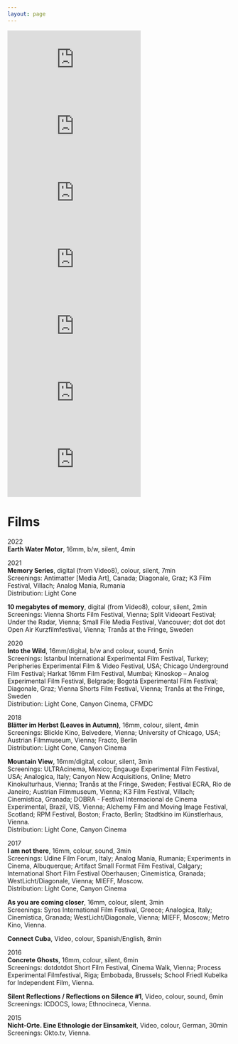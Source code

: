 ```yaml
---
layout: page
---
```

<p>
<iframe src="https://player.vimeo.com/video/506512777" frameborder="0" allow="autoplay; fullscreen; picture-in-picture" allowfullscreen></iframe><iframe src="https://player.vimeo.com/video/608215165" frameborder="0" allow="autoplay; fullscreen; picture-in-picture" allowfullscreen></iframe><iframe src="https://player.vimeo.com/video/608221188" frameborder="0" allow="autoplay; fullscreen; picture-in-picture" allowfullscreen></iframe><iframe src="https://player.vimeo.com/video/608228364" frameborder="0" allow="autoplay; fullscreen; picture-in-picture" allowfullscreen></iframe><iframe src="https://player.vimeo.com/video/212084453" frameborder="0" allow="autoplay; fullscreen; picture-in-picture" allowfullscreen></iframe><iframe src="https://player.vimeo.com/video/181040412" frameborder="0" allow="autoplay; fullscreen; picture-in-picture" allowfullscreen></iframe><iframe src="https://player.vimeo.com/video/254914517" frameborder="0" allow="autoplay; fullscreen; picture-in-picture" allowfullscreen></iframe>
</p>

# Films

2022 <br>
<strong>Earth Water Motor</strong>, 16mm, b/w, silent, 4min <br>

2021 <br>
<strong>Memory Series</strong>, digital (from Video8), colour, silent, 7min <br>
Screenings: Antimatter [Media Art], Canada; Diagonale, Graz; K3 Film Festival, Villach; Analog Mania, Rumania<br>
Distribution: Light Cone

<strong>10 megabytes of memory</strong>, digital (from Video8), colour, silent, 2min <br>
Screenings: Vienna Shorts Film Festival, Vienna; Split Videoart Festival; Under the Radar, Vienna; Small File Media Festival, Vancouver; dot dot dot Open Air Kurzfilmfestival, Vienna; Tranås at the Fringe, Sweden 

2020 <br>
<strong>Into the Wild</strong>, 16mm/digital, b/w and colour, sound, 5min <br>
Screenings: Istanbul International Experimental Film Festival, Turkey; Peripheries Experimental Film & Video Festival, USA; Chicago Underground Film Festival; Harkat 16mm Film Festival, Mumbai; Kinoskop – Analog Experimental Film Festival, Belgrade; Bogotá Experimental Film Festival; Diagonale, Graz; Vienna Shorts Film Festival, Vienna; Tranås at the Fringe, Sweden<br>
Distribution: Light Cone, Canyon Cinema, CFMDC

2018 <br>
<strong>Blätter im Herbst (Leaves in Autumn)</strong>, 16mm, colour, silent, 4min <br>
Screenings:  Blickle Kino, Belvedere, Vienna; University of Chicago, USA; Austrian Filmmuseum, Vienna; Fracto, Berlin<br>
Distribution: Light Cone, Canyon Cinema

<strong>Mountain View</strong>, 16mm/digital, colour, silent, 3min <br>
Screenings: ULTRAcinema, Mexico; Engauge Experimental Film Festival, USA; Analogica, Italy; Canyon New Acquisitions, Online; Metro Kinokulturhaus, Vienna; Tranås at the Fringe, Sweden; Festival ECRA, Rio de Janeiro; Austrian Filmmuseum, Vienna; K3 Film Festival, Villach; Cinemistica, Granada; DOBRA - Festival Internacional de Cinema Experimental, Brazil, VIS, Vienna; Alchemy Film and Moving Image Festival, Scotland; RPM Festival, Boston; Fracto, Berlin; Stadtkino im Künstlerhaus, Vienna.<br>
Distribution: Light Cone, Canyon Cinema

2017 <br>
<strong>I am not there</strong>, 16mm, colour, sound, 3min <br>
Screenings: Udine Film Forum, Italy; Analog Mania, Rumania; Experiments in Cinema, Albuquerque; Artifact Small Format Film Festival, Calgary; International Short Film Festival Oberhausen; Cinemistica, Granada; WestLicht/Diagonale, Vienna; MIEFF, Moscow.<br>
Distribution: Light Cone, Canyon Cinema

<strong>As you are coming closer</strong>, 16mm, colour, silent, 3min <br>
Screenings: Syros International Film Festival, Greece; Analogica, Italy; Cinemistica, Granada; WestLicht/Diagonale, Vienna; MIEFF, Moscow; Metro Kino, Vienna. 

<strong>Connect Cuba</strong>, Video, colour, Spanish/English, 8min<br>

2016 <br>
<strong>Concrete Ghosts</strong>, 16mm, colour, silent, 6min <br>
Screenings: dotdotdot Short Film Festival, Cinema Walk, Vienna; Process Experimental Filmfestival, Riga; Embobada, Brussels; School Friedl Kubelka for Independent Film, Vienna.

<strong>Silent Reflections / Reflections on Silence #1</strong>, Video, colour, sound, 6min <br>
Screenings: ICDOCS, Iowa; Ethnocineca, Vienna.

2015 <br>
<strong>Nicht-Orte. Eine Ethnologie der Einsamkeit</strong>, Video, colour, German, 30min <br>
Screenings: Okto.tv, Vienna.
